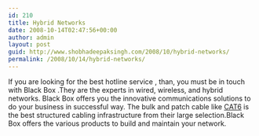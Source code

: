 ```yaml
---
id: 210
title: Hybrid Networks
date: 2008-10-14T02:47:56+00:00
author: admin
layout: post
guid: http://www.shobhadeepaksingh.com/2008/10/hybrid-networks/
permalink: /2008/10/14/hybrid-networks/
---
```

If you are looking for the best hotline service , than, you must be in touch with Black Box .They are the experts in wired, wireless, and hybrid networks. Black Box offers you the innovative communications solutions to do your business in successful way. The bulk and patch cable like [CAT6](http://www.blackbox.com/Catalog/Category.aspx?cid=45,85,786) is the best structured cabling infrastructure from their large selection.Black Box offers the various products to build and maintain your network.